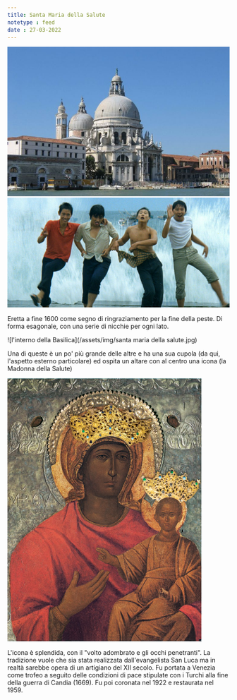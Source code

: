 ```yaml
---
title: Santa Maria della Salute
notetype : feed
date : 27-03-2022
---
```


![l'esterno di Santa Maria della Salute](/assets/img/madonna-della-salute1.jpeg)
![una scena del film I ragazzi di Fengkuei](/assets/img/fengkuei.jpeg "una scena del film I ragazzi di Fengkuei")

Eretta a fine 1600 come segno di ringraziamento per la fine della peste. Di forma esagonale, con una serie di nicchie per ogni lato. 

![l'interno della Basilica](/assets/img/santa maria della salute.jpg)

Una di queste è un po' più grande delle altre e ha una sua cupola (da qui, l'aspetto esterno particolare) ed ospita un altare con al centro una icona (la Madonna della Salute)

![l'icona della Madonna della Salute](/assets/img/madonna.jpeg)

L'icona è splendida, con il "volto adombrato e gli occhi penetranti". La tradizione vuole che sia stata realizzata dall'evangelista San Luca ma in realtà sarebbe opera di un artigiano del XII secolo.
Fu portata a Venezia come trofeo a seguito delle condizioni di pace stipulate con i Turchi alla fine della guerra di Candia (1669). Fu poi coronata nel 1922 e restaurata nel 1959.
